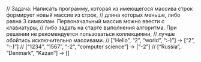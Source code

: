 // Задача: Написать программу, которая из имеющегося массива строк формирует новый массив из строк,
        // длина которых меньше, либо равна 3 символам. Первоначальный массив можно ввести с клавиатуры,
        // либо задать на старте выполнения алгоритма. При решении не рекомендуется пользоваться коллекциями,
        // лучше обойтись исключительно массивами.
        // [“Hello”, “2”, “world”, “:-)”] → [“2”, “:-)”]
        // [“1234”, “1567”, “-2”, “computer science”] → [“-2”]
        // [“Russia”, “Denmark”, “Kazan”] → []
 